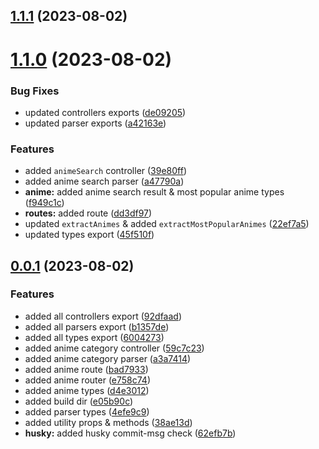 ## [1.1.1](https://github.com/ghoshRitesh12/zoro.to-api/compare/v1.1.0...v1.1.1) (2023-08-02)



# [1.1.0](https://github.com/ghoshRitesh12/zoro.to-api/compare/v0.0.1...v1.1.0) (2023-08-02)


### Bug Fixes

* updated controllers exports ([de09205](https://github.com/ghoshRitesh12/zoro.to-api/commit/de092054c669bb45427369ea6ea8a4d8a97b1511))
* updated parser exports ([a42163e](https://github.com/ghoshRitesh12/zoro.to-api/commit/a42163e884417cfcbec25c7018cf2b75ff637402))


### Features

* added `animeSearch` controller ([39e80ff](https://github.com/ghoshRitesh12/zoro.to-api/commit/39e80ff7edc3b87ee85c29b0d85de375586b0287))
* added anime search parser ([a47790a](https://github.com/ghoshRitesh12/zoro.to-api/commit/a47790a773b9584de5c38dcd1188a94f7aa15572))
* **anime:** added anime search result & most popular anime types ([f949c1c](https://github.com/ghoshRitesh12/zoro.to-api/commit/f949c1c36ba323e2a05526bc4cf29400a2c9641c))
* **routes:** added  route ([dd3df97](https://github.com/ghoshRitesh12/zoro.to-api/commit/dd3df97493e4a530e065819bf3f998faad6fb5ee))
* updated `extractAnimes` & added `extractMostPopularAnimes` ([22ef7a5](https://github.com/ghoshRitesh12/zoro.to-api/commit/22ef7a54f6b3b01366cbad15ab2ca62574d30ecb))
* updated types export ([45f510f](https://github.com/ghoshRitesh12/zoro.to-api/commit/45f510f9c042dc8bd9950d277cf8d5d5fbdf0b3c))



## [0.0.1](https://github.com/ghoshRitesh12/zoro.to-api/compare/62efb7b8666d27476a816416f127db7b2162b073...v0.0.1) (2023-08-02)


### Features

* added all controllers export ([92dfaad](https://github.com/ghoshRitesh12/zoro.to-api/commit/92dfaad3c624da881800832b5ad3b95ce801bd0a))
* added all parsers export ([b1357de](https://github.com/ghoshRitesh12/zoro.to-api/commit/b1357dea6eb1d1f845ec793d3954281e622da734))
* added all types export ([6004273](https://github.com/ghoshRitesh12/zoro.to-api/commit/60042738d67645d0d5a5d7ccf67488ee4c5c135a))
* added anime category controller ([59c7c23](https://github.com/ghoshRitesh12/zoro.to-api/commit/59c7c23f09ea3303999385f95f2bd488bfb07ca8))
* added anime category parser ([a3a7414](https://github.com/ghoshRitesh12/zoro.to-api/commit/a3a74145c4ac949646d3dd8ce4248aaa10ffb257))
* added anime route ([bad7933](https://github.com/ghoshRitesh12/zoro.to-api/commit/bad7933de7f61ea7ed62495c3b26e7b007bd133f))
* added anime router ([e758c74](https://github.com/ghoshRitesh12/zoro.to-api/commit/e758c74d15a5158003b8fb6d3729c2224503fe68))
* added anime types ([d4e3012](https://github.com/ghoshRitesh12/zoro.to-api/commit/d4e3012320367f4c8c1bc15f955da07c4d7e2989))
* added build dir ([e05b90c](https://github.com/ghoshRitesh12/zoro.to-api/commit/e05b90c7a37cdcff35452ce246ca2d94600ee11e))
* added parser types ([4efe9c9](https://github.com/ghoshRitesh12/zoro.to-api/commit/4efe9c9b094d59809b91244f70b052d30a21db40))
* added utility props & methods ([38ae13d](https://github.com/ghoshRitesh12/zoro.to-api/commit/38ae13dcdce8b49970d8f51d314856767be40ab1))
* **husky:** added husky commit-msg check ([62efb7b](https://github.com/ghoshRitesh12/zoro.to-api/commit/62efb7b8666d27476a816416f127db7b2162b073))




